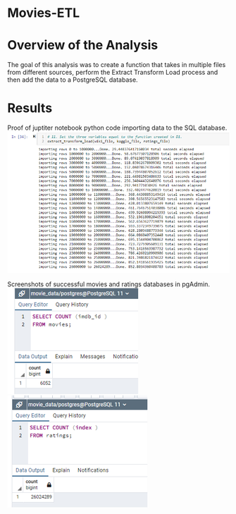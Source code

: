 # Movies-ETL

# Overview of the Analysis
The goal of this analysis was to create a function that takes in multiple files from different sources, perform the Extract Transform Load process and then add the data to a PostgreSQL database.

# Results 
Proof of juptiter notebook python code importing data to the SQL database.
![Jupiter Cell](https://github.com/K10Huff/Movies-ETL/blob/6dc51198d232b17a72042da669dea37a09c28098/images/jupyter%20cell.png)

Screenshots of successful movies and ratings databases in pgAdmin.
![movies_query](https://github.com/K10Huff/Movies-ETL/blob/6dc51198d232b17a72042da669dea37a09c28098/images/movies_query.png)
![ratings_query](https://github.com/K10Huff/Movies-ETL/blob/6dc51198d232b17a72042da669dea37a09c28098/images/ratings_query.png)
